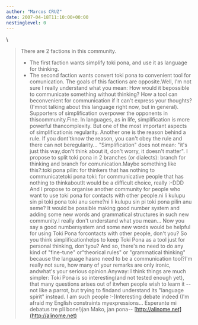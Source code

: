 ```yaml
---
author: "Marcos CRUZ"
date: 2007-04-18T11:10:00+00:00
nestinglevel: 0
---
```

\
> There are 2 factions in this community.
> - The first faction wants simplify toki pona,
> and use it as language for thinking.
> - The second faction wants convert toki pona
> to convenient tool for comunication.
> The goals of this factions are opposite.Well, I'm not sure I really understand what you mean: How would it bepossible to communicate something without thinking? How a tool can beconvenient for communication if it can't express your thoughts? (I'mnot talking about this language right now, but in general).
> Supporters of simplification overpower the opponents in thiscommunity.Fine. In languages, as in life, simplification is more powerful thancomplexity. But one of the most important aspects of simplificationis regularity. Another one is the reason behind a rule. If you dont'tknow the reason, you can't obey the rule and there can not beregularity... "Simplification" does not mean: "it's just this way,don't think about it, don't worry, it doesn't matter".
> I propose to split toki pona in 2 branches (or dialects):
> branch for thinking and branch for comunication.Maybe something like this?:toki pona pilin: for thinkers that has nothing to communicatetoki pona toki: for communicative people that has nothing to thinkaboutIt would be a difficult choice, really :-DDD
> And I propose to organise another community for people
> who want to use toki pona for contacts with other people.ni li kulupu sin pi toki pona toki anu seme?ni li kulupu sin pi toki pona pilin anu seme?
> It would be possible making good number system and adding some new
> words and grammatical structures in such new community.I really don't understand what you mean... Now you say a good numbersystem and some new words would be helpful for using Toki Pona forcontacts with other people, don't you? So you think simplificationhelps to keep Toki Pona as a tool just for personal thinking, don'tyou? And so, there's no need to do any kind of "fine-tune" or"theorical rules" or "grammatical thinking" because the language hasno need to be a communication tool?I'm really not sure, how many of your remarks are only ironic, andwhat's your serious opinion.Anyway: I think things are much simpler: Toki Pona is so interesting(and not tested enough yet), that many questions arises out of itwhen people wish to learn it --
 not like a parrot, but trying to findand understand its "language spirit" instead. I am such people :-)Interesting debate indeed (I'm afraid my English constraints myexpressions... Esperante mi debatus tre pli bone!)jan Mako, jan pona--
[http://alinome.net](http://alinome.net)